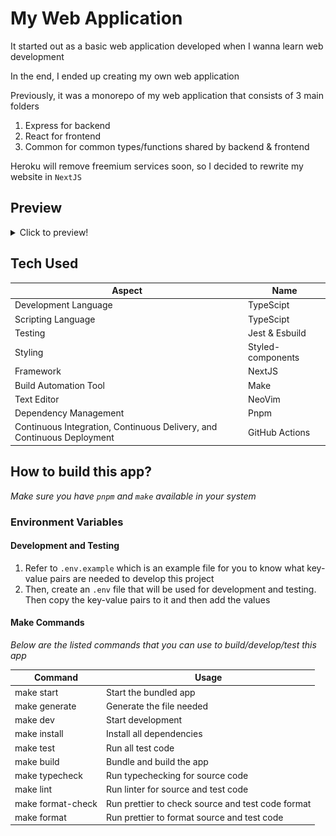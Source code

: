 # **My Web Application**

It started out as a basic web application developed when I wanna learn web development

In the end, I ended up creating my own web application

Previously, it was a monorepo of my web application that consists of 3 main folders

1. Express for backend
2. React for frontend
3. Common for common types/functions shared by backend & frontend

Heroku will remove freemium services soon, so I decided to rewrite my website in `NextJS`

## Preview

<details>
<summary>Click to preview!</summary>

#### Main Page

![Home](docs/home.png 'Home')

#### Portfolio Page

![Portfolio](docs/portfolio.png 'Portfolio')

#### About Page

![About](docs/about.png 'About')

#### Contact Page

![Contact](docs/contact.png 'Contact')

#### Resume Page

![Resume](docs/resume.png 'Resume')

#### Last but not least, footer

![Footer](docs/footer.png 'Footer')

</details>

## Tech Used

| Aspect                                                                 | Name              |
| ---------------------------------------------------------------------- | ----------------- |
| Development Language                                                   | TypeScipt         |
| Scripting Language                                                     | TypeScipt         |
| Testing                                                                | Jest & Esbuild    |
| Styling                                                                | Styled-components |
| Framework                                                              | NextJS            |
| Build Automation Tool                                                  | Make              |
| Text Editor                                                            | NeoVim            |
| Dependency Management                                                  | Pnpm              |
| Continuous Integration, Continuous Delivery, and Continuous Deployment | GitHub Actions    |

## How to build this app?

_*Make sure you have `pnpm` and `make` available in your system*_

### Environment Variables

#### Development and Testing

1. Refer to `.env.example` which is an example file for you to know what key-value pairs are needed to develop this project
2. Then, create an `.env` file that will be used for development and testing. Then copy the key-value pairs to it and then add the values

#### Make Commands

_*Below are the listed commands that you can use to build/develop/test this app*_

| Command           | Usage                                             |
| ----------------- | ------------------------------------------------- |
| make start        | Start the bundled app                             |
| make generate     | Generate the file needed                          |
| make dev          | Start development                                 |
| make install      | Install all dependencies                          |
| make test         | Run all test code                                 |
| make build        | Bundle and build the app                          |
| make typecheck    | Run typechecking for source code                  |
| make lint         | Run linter for source and test code               |
| make format-check | Run prettier to check source and test code format |
| make format       | Run prettier to format source and test code       |
